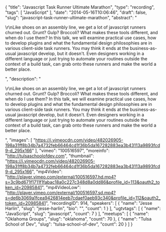 {
  "title": "Javascript Task Runner Ultimate Marathon",
  "type": "recording",
  "tags": [
    "JavaScript"
  ],
  "date": "2014-05-16T10:06:46",
  "draft": false,
  "slug": "javascript-task-runner-ultimate-marathon",
  "abstract": "<p>\r\nLike shoes on an assembly line, we get a lot of javascript runners churned out. Grunt? Gulp? Broccoli? What makes these tools different, and when do I use them? In this talk, we will examine practical use cases, how to develop plugins and what the fundamental design philosophies are in various client-side task runners. You may think it ends at the business-as-usual javascript develop, but it doesn't. Even designers working in a different language or just trying to automate your routines outside the context of a build task, can grab onto these runners and make the world a better place.</p>",
  "description": "<p>\r\nLike shoes on an assembly line, we get a lot of javascript runners churned out. Grunt? Gulp? Broccoli? What makes these tools different, and when do I use them? In this talk, we will examine practical use cases, how to develop plugins and what the fundamental design philosophies are in various client-side task runners. You may think it ends at the business-as-usual javascript develop, but it doesn't. Even designers working in a different language or just trying to automate your routines outside the context of a build task, can grab onto these runners and make the world a better place.</p>",
  "images": [
    "https://i.vimeocdn.com/video/482026905-198a31ff8b34b7a4732feb66464cd1f36b5da167282883ea3b43113a9893fcd9-d_295x166"
  ],
  "vimeo": "100516597",
  "moreinfo": "http://tulsaschoolofdev.com",
  "thumbnail": "https://i.vimeocdn.com/video/482026905-198a31ff8b34b7a4732feb66464cd1f36b5da167282883ea3b43113a9893fcd9-d_295x166",
  "mp4Video": "http://player.vimeo.com/external/100516597.hd.mp4?s=3c9bd671f1711f1fabac18a0c227c348d8a0dd86&profile_id=113&oauth2_token_id=20985841",
  "mp4VideoLow": "http://player.vimeo.com/external/100516597.sd.mp4?s=de6b3069a1fcea9426814eeb7cdaef0aeb93c340&profile_id=112&oauth2_token_id=20985841",
  "recordingID": 914,
  "speakers": [
    {
      "name": "Jesse Harlin",
      "slug": "jesse-harlin",
      "bio": "",
      "count": 1
    }
  ],
  "ugtvtags": [
    {
      "name": "JavaScript",
      "slug": "javascript",
      "count": 7
    }
  ],
  "meetups": [
    {
      "name": "Oklahoma Groups",
      "slug": "oklahoma",
      "count": 70
    },
    {
      "name": "Tulsa School of Dev",
      "slug": "tulsa-school-of-dev",
      "count": 20
    }
  ]
}